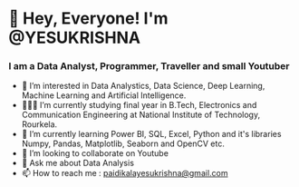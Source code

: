    <h1> 👋 Hey, Everyone! I'm @YESUKRISHNA </h1>
 
   <h3> I am a Data Analyst, Programmer, Traveller and small Youtuber </h3>

- 👀 I’m interested in Data Analystics, Data Science, Deep Learning, Machine Learning and Artificial Intelligence.
- 👨🏻‍🎓 I’m currently studying final year in B.Tech, Electronics and Communication Engineering at National Institute of Technology, Rourkela.
- 🌱 I’m currently learning Power BI, SQL, Excel, Python and it's libraries Numpy, Pandas, Matplotlib, Seaborn and OpenCV etc. 
- 💞️ I’m looking to collaborate on Youtube
- 💬 Ask me about Data Analysis
- 📫 How to reach me : paidikalayesukrishna@gmail.com

<!---
YESUKRISHNA/YESUKRISHNA is a ✨ special ✨ repository because its `README.md` (this file) appears on your GitHub profile.
You can click the Preview link to take a look at your changes.
--->
